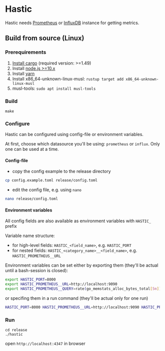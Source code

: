 # Hastic

Hastic needs [Prometheus](https://prometheus.io/) or [InfluxDB](https://www.influxdata.com/get-influxdb/)
instance for getting metrics.

## Build from source (Linux)

### Prerequirements
1. [Install cargo](https://doc.rust-lang.org/cargo/getting-started/installation.html) (required version: >=1.49)
2. Install [node.js >=10.x](https://nodejs.org/en/download/)
3. Install [yarn](https://classic.yarnpkg.com/lang/en/docs/install)
4. Install x86_64-unknown-linux-musl:  `rustup target add x86_64-unknown-linux-musl`
5. musl-tools: `sudo apt install musl-tools`

### Build
```
make
```

### Configure
Hastic can be configured using config-file or environment variables.

At first, choose which datasource you'll be using: `prometheus` or `influx`. Only one can be used at a time.

#### Config-file
- copy the config example to the release directory
```bash
cp config.example.toml release/config.toml
```
- edit the config file, e.g. using `nano`
```bash
nano release/config.toml
```

#### Environment variables
All config fields are also available as environment variables with `HASTIC_` prefix

Variable name structure:
- for high-level fields: `HASTIC_<field_name>`, e.g. `HASTIC_PORT`
- for nested fields: `HASTIC_<category_name>__<field_name>`, e.g. `HASTIC_PROMETHEUS__URL`

Environment variables can be set either by exporting them (they'll be actual until a bash-session is closed):
```bash
export HASTIC_PORT=8000
export HASTIC_PROMETHEUS__URL=http://localhost:9090
export HASTIC_PROMETHEUS__QUERY=rate(go_memstats_alloc_bytes_total[5m])
```

or specifing them in a run command (they'll be actual only for one run)
```bash
HASTIC_PORT=8000 HASTIC_PROMETHEUS__URL=http://localhost:9090 HASTIC_PROMETHEUS__QUERY=rate(go_memstats_alloc_bytes_total[5m]) ./release/hastic
```

### Run

```
cd release
./hastic
```

open `http://localhost:4347` in browser
